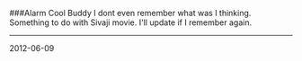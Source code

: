 ###Alarm Cool Buddy
I dont even remember what was I thinking. Something to do with Sivaji movie. I'll update if I remember again.

---
2012-06-09